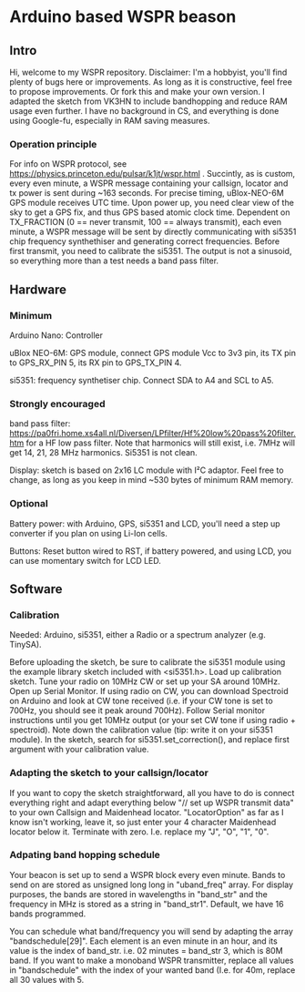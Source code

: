 # Arduino based WSPR beason
## Intro
Hi, welcome to my WSPR repository. Disclaimer: I'm a hobbyist, you'll find plenty of bugs here or improvements. As long as it is constructive, feel free to propose improvements. 
Or fork this and make your own version. I adapted the sketch from VK3HN to include bandhopping and reduce RAM usage even further. I have no background in CS, and everything is done using Google-fu, especially in RAM saving measures.

### Operation principle
For info on WSPR protocol, see https://physics.princeton.edu/pulsar/k1jt/wspr.html . 
Succintly, as is custom, every even minute, a WSPR message containing your callsign, locator and tx power is sent during ~163 seconds. For precise timing, uBlox-NEO-6M GPS module receives UTC time. Upon power up, you need clear view of the sky to get a GPS fix, and thus GPS based atomic clock time. Dependent on TX_FRACTION (0 == never transmit, 100 == always transmit), each even minute, a WSPR message will be sent by directly communicating with si5351 chip frequency synthethiser and generating correct frequencies. Before first transmit, you need to calibrate the si5351. The output is not a sinusoid, so everything more than a test needs a band pass filter.

## Hardware
### Minimum
Arduino Nano: Controller

uBlox NEO-6M: GPS module, connect GPS module Vcc to 3v3 pin, its TX pin to GPS_RX_PIN 5, its  RX pin to GPS_TX_PIN 4. 

si5351: frequency synthetiser chip. Connect SDA to A4 and SCL to A5.
### Strongly encouraged
band pass filter: https://pa0fri.home.xs4all.nl/Diversen/LPfilter/Hf%20low%20pass%20filter.htm for a HF low pass filter. Note that harmonics will still exist, i.e. 7MHz will get 14, 21, 28 MHz harmonics. Si5351 is not clean.

Display: sketch is based on 2x16 LC module with I²C adaptor. Feel free to change, as long as you keep in mind ~530 bytes of minimum RAM memory.
### Optional
Battery power: with Arduino, GPS, si5351 and LCD, you'll need a step up converter if you plan on using Li-Ion cells.

Buttons: Reset button wired to RST, if battery powered, and using LCD, you can use momentary switch for LCD LED.

## Software
### Calibration
Needed: Arduino, si5351, either a Radio or a spectrum analyzer (e.g. TinySA).

Before uploading the sketch, be sure to calibrate the si5351 module using the example library sketch included with <si5351.h>. Load up calibration sketch. Tune your radio on 10MHz CW or set up your SA around 10MHz. Open up Serial Monitor. If using radio on CW, you can download Spectroid on Arduino and look at CW tone received (i.e. if your CW tone is set to 700Hz, you should see it peak around 700Hz). Follow Serial monitor instructions until you get 10MHz output (or your set CW tone if using radio + spectroid). Note down the calibration value (tip: write it on your si5351 module). In the sketch, search for si5351.set_correction(), and replace first argument with your calibration value.

### Adapting the sketch to your callsign/locator
If you want to copy the sketch straightforward, all you have to do is connect everything right and adapt everything below "// set up WSPR transmit data" to your own Callsign and Maidenhead locator. "LocatorOption" as far as I know isn't working, leave it, so just enter your 4 character Maidenhead locator below it. Terminate with zero. I.e. replace my "J", "O", "1", "0".

### Adpating band hopping schedule
Your beacon is set up to send a WSPR block every even minute. Bands to send on are stored as unsigned long long in "uband_freq" array. For display purposes, the bands are stored in wavelengths in "band_str" and the frequency in MHz is stored as a string in "band_str1". Default, we have 16 bands programmed.

You can schedule what band/frequency you will send by adapting the array "bandschedule[29]". Each element is an even minute in an hour, and its value is the index of band_str. i.e. 02 minutes = band_str 3, which is 80M band. If you want to make a monoband WSPR transmitter, replace all values in "bandschedule" with the index of your wanted band (I.e. for 40m, replace all 30 values with 5.



